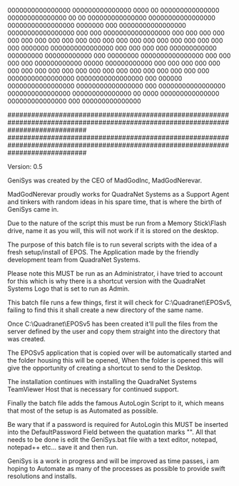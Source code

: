  0000000000000000   000000000000000     0000        00    000000000000000    000000000000000    00           00    000000000000000
00000000000000000  00000000000000000  0000000       000  00000000000000000  00000000000000000   000         000   00000000000000000
000                000                000  000      000         000         000                  000       000    000
000                000                000   000     000         000          000                  000     000      000
000      0000000   0000000000000000   000    000    000         000           000000000000         000000000        000000000000
000      00000000  0000000000000000   000     000   000         000            000000000000          00000           000000000000
000           000  000                000      000  000         000                      000          000                      000
000           000  000                000       000 000         000                       000         000                       000
00000000000000000  00000000000000000  000        000000  00000000000000000  00000000000000000         000         00000000000000000
 0000000000000000   000000000000000    00         0000    000000000000000    000000000000000          000          000000000000000
  
####################################################################################################################################
####################################################################################################################################

Version: 0.5

GeniSys was created by the CEO of MadGodInc, MadGodNerevar.

MadGodNerevar proudly works for QuadraNet Systems as a Support Agent and tinkers with random ideas in his spare time, that is where the birth of GeniSys came in.

Due to the nature of the script this must be run from a Memory Stick\Flash drive, name it as you will, this will not work if it is stored on the desktop.

The purpose of this batch file is to run several scripts with the idea of a fresh setup/install of EPOS.
The Application made by the friendly development team from QuadraNet Systems.

Please note this MUST be run as an Administrator, i have tried to account for this which is why there is a shortcut version with the QuadraNet Systems Logo that is set to run as Admin.

This batch file runs a few things, first it will check for C:\Quadranet\EPOSv5, failing to find this
it shall create a new directory of the same name.

Once C:\Quadranet\EPOSv5 has been created it'll pull the files from the server defined by the user and
copy them straight into the directory that was created.

The EPOSv5 application that is copied over will be automatically started and the folder housing this will be opened,
When the folder is opened this will give the opportunity of creating a shortcut to send to the Desktop.

The installation continues with installing the QuadraNet Systems TeamViewer Host that is necessary for continued support.

Finally the batch file adds the famous AutoLogin Script to it, which means that most of the setup is as Automated as possible. 

Be wary that if a password is required for AutoLogin this MUST be inserted into the DefaultPassword Field between the quatation marks "". All that needs to be done is edit the GeniSys.bat file with a text editor, notepad, notepad++ etc... save it and then run.

GeniSys is a work in progress and will be improved as time passes, i am hoping to Automate as many of the processes as possible to provide swift resolutions and installs.

